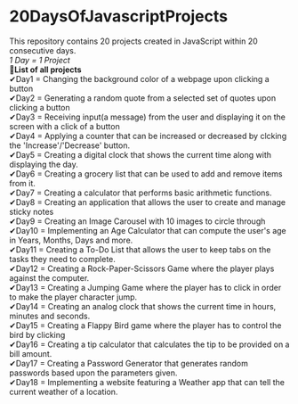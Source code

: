 # 20DaysOfJavascriptProjects

This repository contains 20 projects created in JavaScript within 20 consecutive days.</br>
<i>1 Day = 1 Project</i></br>
<b>📩List of all projects</b></br>
✔Day1 = Changing the background color of a webpage upon clicking a button</br>
✔Day2 = Generating a random quote from a selected set of quotes upon clicking a button</br>
✔Day3 = Receiving input(a message) from the user and displaying it on the screen with a click of a button</br>
✔Day4 = Applying a counter that can be increased or decreased by clcking the 'Increase'/'Decrease' button.</br>
✔Day5 = Creating a digital clock that shows the current time along with displaying the day.</br>
✔Day6 = Creating a grocery list that can be used to add and remove items from it.</br>
✔Day7 = Creating a calculator that performs basic arithmetic functions.</br>
✔Day8 = Creating an application that allows the user to create and manage sticky notes</br>
✔Day9 = Creating an Image Carousel with 10 images to circle through</br>
✔Day10 = Implementing an Age Calculator that can compute the user's age in Years, Months, Days and more.</br>
✔Day11 = Creating a To-Do List that allows the user to keep tabs on the tasks they need to complete. </br>
✔Day12 = Creating a Rock-Paper-Scissors Game where the player plays against the computer.</br>
✔Day13 = Creating a Jumping Game where the player has to click in order to make the player character jump.</br>
✔Day14 = Creating an analog clock that shows the current time in hours, minutes and seconds.</br>
✔Day15 = Creating a Flappy Bird game where the player has to control the bird by clicking</br>
✔Day16 = Creating a tip calculator that calculates the tip to be provided on a bill amount.</br>
✔Day17 = Creating a Password Generator that generates random passwords based upon the parameters given.</br>
✔Day18 = Implementing a website featuring a Weather app that can tell the current weather of a location. </br>
